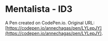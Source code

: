 # Mentalista - ID3

A Pen created on CodePen.io. Original URL: [https://codepen.io/annechagas/pen/LYLepJY](https://codepen.io/annechagas/pen/LYLepJY).

